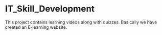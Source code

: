 # IT_Skill_Development
This project contains learning videos along with quizzes. Basically we have created an E-learning website.
